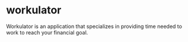 # workulator

Workulator is an application that specializes in providing time needed to work to reach your financial goal.


